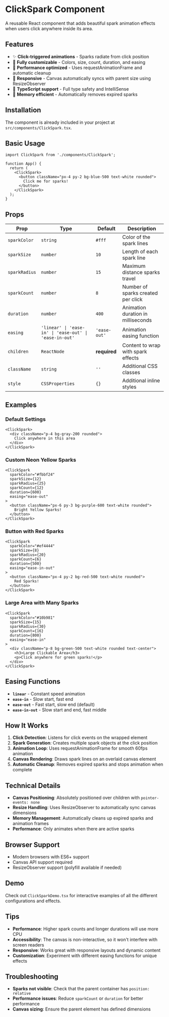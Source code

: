 # ClickSpark Component

A reusable React component that adds beautiful spark animation effects when users click anywhere inside its area.

## Features

- ✨ **Click-triggered animations** - Sparks radiate from click position
- 🎨 **Fully customizable** - Colors, size, count, duration, and easing
- 🚀 **Performance optimized** - Uses requestAnimationFrame and automatic cleanup
- 📱 **Responsive** - Canvas automatically syncs with parent size using ResizeObserver
- 🎯 **TypeScript support** - Full type safety and IntelliSense
- 🧹 **Memory efficient** - Automatically removes expired sparks

## Installation

The component is already included in your project at `src/components/ClickSpark.tsx`.

## Basic Usage

```tsx
import ClickSpark from './components/ClickSpark';

function App() {
  return (
    <ClickSpark>
      <button className="px-4 py-2 bg-blue-500 text-white rounded">
        Click me for sparks!
      </button>
    </ClickSpark>
  );
}
```

## Props

| Prop | Type | Default | Description |
|------|------|---------|-------------|
| `sparkColor` | `string` | `#fff` | Color of the spark lines |
| `sparkSize` | `number` | `10` | Length of each spark line |
| `sparkRadius` | `number` | `15` | Maximum distance sparks travel |
| `sparkCount` | `number` | `8` | Number of sparks created per click |
| `duration` | `number` | `400` | Animation duration in milliseconds |
| `easing` | `'linear' \| 'ease-in' \| 'ease-out' \| 'ease-in-out'` | `'ease-out'` | Animation easing function |
| `children` | `ReactNode` | **required** | Content to wrap with spark effects |
| `className` | `string` | `''` | Additional CSS classes |
| `style` | `CSSProperties` | `{}` | Additional inline styles |

## Examples

### Default Settings
```tsx
<ClickSpark>
  <div className="p-4 bg-gray-200 rounded">
    Click anywhere in this area
  </div>
</ClickSpark>
```

### Custom Neon Yellow Sparks
```tsx
<ClickSpark
  sparkColor="#fbbf24"
  sparkSize={12}
  sparkRadius={25}
  sparkCount={12}
  duration={600}
  easing="ease-out"
>
  <button className="px-6 py-3 bg-purple-600 text-white rounded">
    Bright Yellow Sparks!
  </button>
</ClickSpark>
```

### Button with Red Sparks
```tsx
<ClickSpark
  sparkColor="#ef4444"
  sparkSize={8}
  sparkRadius={20}
  sparkCount={6}
  duration={500}
  easing="ease-in-out"
>
  <button className="px-4 py-2 bg-red-500 text-white rounded">
    Red Sparks!
  </button>
</ClickSpark>
```

### Large Area with Many Sparks
```tsx
<ClickSpark
  sparkColor="#10b981"
  sparkSize={15}
  sparkRadius={30}
  sparkCount={16}
  duration={800}
  easing="ease-in"
>
  <div className="p-8 bg-green-500 text-white rounded text-center">
    <h3>Large Clickable Area</h3>
    <p>Click anywhere for green sparks!</p>
  </div>
</ClickSpark>
```

## Easing Functions

- **`linear`** - Constant speed animation
- **`ease-in`** - Slow start, fast end
- **`ease-out`** - Fast start, slow end (default)
- **`ease-in-out`** - Slow start and end, fast middle

## How It Works

1. **Click Detection**: Listens for click events on the wrapped element
2. **Spark Generation**: Creates multiple spark objects at the click position
3. **Animation Loop**: Uses requestAnimationFrame for smooth 60fps animation
4. **Canvas Rendering**: Draws spark lines on an overlaid canvas element
5. **Automatic Cleanup**: Removes expired sparks and stops animation when complete

## Technical Details

- **Canvas Positioning**: Absolutely positioned over children with `pointer-events: none`
- **Resize Handling**: Uses ResizeObserver to automatically sync canvas dimensions
- **Memory Management**: Automatically cleans up expired sparks and animation frames
- **Performance**: Only animates when there are active sparks

## Browser Support

- Modern browsers with ES6+ support
- Canvas API support required
- ResizeObserver support (polyfill available if needed)

## Demo

Check out `ClickSparkDemo.tsx` for interactive examples of all the different configurations and effects.

## Tips

- **Performance**: Higher spark counts and longer durations will use more CPU
- **Accessibility**: The canvas is non-interactive, so it won't interfere with screen readers
- **Responsive**: Works great with responsive layouts and dynamic content
- **Customization**: Experiment with different easing functions for unique effects

## Troubleshooting

- **Sparks not visible**: Check that the parent container has `position: relative`
- **Performance issues**: Reduce `sparkCount` or `duration` for better performance
- **Canvas sizing**: Ensure the parent element has defined dimensions
